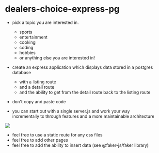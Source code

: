 # dealers-choice-express-pg

- pick a topic you are interested in.
  - sports
  - entertainment
  - cooking
  - coding
  - hobbies
  - or anything else you are interested in!
- create an express application which displays data stored in a postgres database
  - with a listing route
  - and a detail route
  - and the ability to get from the detail route back to the listing route

- don't copy and paste code
- you can start out with a single server.js and work your way incrementally to through features and a more maintainable architecture


<img src='https://github.com/FullstackAcademy/dealers-choice-express-js/blob/main/Screen%20Shot%202022-05-06%20at%207.48.12%20AM.png' />

- feel free to use a static route for any css files
- feel free to add other pages
- feel free to add the ability to insert data (see @faker-js/faker library)
